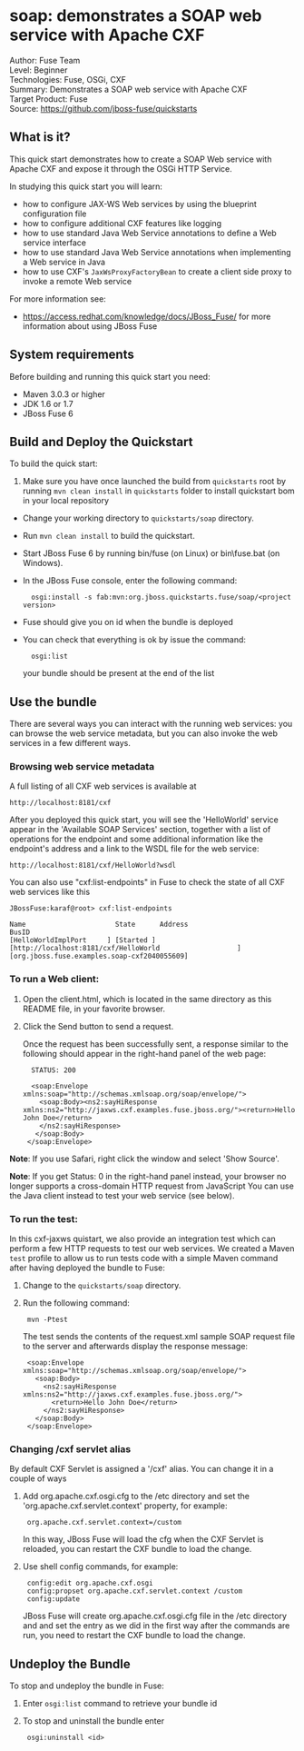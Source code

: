 soap: demonstrates a SOAP web service with Apache CXF
==========================
Author: Fuse Team  
Level: Beginner  
Technologies: Fuse, OSGi, CXF  
Summary: Demonstrates a SOAP web service with Apache CXF  
Target Product: Fuse  
Source: <https://github.com/jboss-fuse/quickstarts>


What is it?
-----------
This quick start demonstrates how to create a SOAP Web service with Apache CXF and expose it through the OSGi HTTP Service.

In studying this quick start you will learn:

* how to configure JAX-WS Web services by using the blueprint configuration file
* how to configure additional CXF features like logging
* how to use standard Java Web Service annotations to define a Web service interface
* how to use standard Java Web Service annotations when implementing a Web service in Java
* how to use CXF's `JaxWsProxyFactoryBean` to create a client side proxy to invoke a remote Web service

For more information see:

* https://access.redhat.com/knowledge/docs/JBoss_Fuse/ for more information about using JBoss Fuse

System requirements
-------------------
Before building and running this quick start you need:

* Maven 3.0.3 or higher
* JDK 1.6 or 1.7
* JBoss Fuse 6


Build and Deploy the Quickstart
-------------------------

To build the quick start:

1. Make sure you have once launched the build from `quickstarts` root by running `mvn clean install` in `quickstarts` folder to install quickstart bom in your local repository
* Change your working directory to `quickstarts/soap` directory.
* Run `mvn clean install` to build the quickstart.
* Start JBoss Fuse 6 by running bin/fuse (on Linux) or bin\fuse.bat (on Windows).
* In the JBoss Fuse console, enter the following command:

        osgi:install -s fab:mvn:org.jboss.quickstarts.fuse/soap/<project version>

* Fuse should give you on id when the bundle is deployed
* You can check that everything is ok by issue the command:

        osgi:list
   your bundle should be present at the end of the list


Use the bundle
----------------

There are several ways you can interact with the running web services: you can browse the web service metadata,
but you can also invoke the web services in a few different ways.


### Browsing web service metadata

A full listing of all CXF web services is available at

    http://localhost:8181/cxf

After you deployed this quick start, you will see the 'HelloWorld' service appear in the 'Available SOAP Services' section,
together with a list of operations for the endpoint and some additional information like the endpoint's address and a link
to the WSDL file for the web service:

    http://localhost:8181/cxf/HelloWorld?wsdl

You can also use "cxf:list-endpoints" in Fuse to check the state of all CXF web services like this 

    JBossFuse:karaf@root> cxf:list-endpoints
    
    Name                      State      Address                                                      BusID                                   
    [HelloWorldImplPort     ] [Started ] [http://localhost:8181/cxf/HelloWorld                   ] [org.jboss.fuse.examples.soap-cxf2040055609]
    

### To run a Web client:

1. Open the client.html, which is located in the same directory as this README file, in your favorite browser.
2. Click the Send button to send a request.

   Once the request has been successfully sent, a response similar to the following should appear in the right-hand panel of the web page:

         STATUS: 200

         <soap:Envelope xmlns:soap="http://schemas.xmlsoap.org/soap/envelope/">
           <soap:Body><ns2:sayHiResponse xmlns:ns2="http://jaxws.cxf.examples.fuse.jboss.org/"><return>Hello John Doe</return>
           </ns2:sayHiResponse>
          </soap:Body>
        </soap:Envelope>

  **Note**: If you use Safari, right click the window and select 'Show Source'.
  
  **Note**: If you get Status: 0 in the right-hand panel instead, your browser no longer supports a cross-domain HTTP request from JavaScript
      You can use the Java client instead to test your web service (see below).


### To run the test:

In this cxf-jaxws quistart, we also provide an integration test which can perform a few HTTP requests to test our web services. We
created a Maven `test` profile to allow us to run tests code with a simple Maven command after having deployed the bundle to Fuse:

1. Change to the `quickstarts/soap` directory.
2. Run the following command:

        mvn -Ptest

    The test sends the contents of the request.xml sample SOAP request file to the server and afterwards display the response
    message:

        <soap:Envelope xmlns:soap="http://schemas.xmlsoap.org/soap/envelope/">
          <soap:Body>
            <ns2:sayHiResponse xmlns:ns2="http://jaxws.cxf.examples.fuse.jboss.org/">
              <return>Hello John Doe</return>
            </ns2:sayHiResponse>
          </soap:Body>
        </soap:Envelope>


### Changing /cxf servlet alias

By default CXF Servlet is assigned a '/cxf' alias. You can change it in a couple of ways

1. Add org.apache.cxf.osgi.cfg to the /etc directory and set the 'org.apache.cxf.servlet.context' property, for example:

        org.apache.cxf.servlet.context=/custom
   
   In this way, JBoss Fuse will load the cfg when the CXF Servlet is reloaded, you can restart the CXF bundle to load the change.

2. Use shell config commands, for example:

        config:edit org.apache.cxf.osgi
        config:propset org.apache.cxf.servlet.context /custom
        config:update

    JBoss Fuse will create org.apache.cxf.osgi.cfg file in the /etc directory and and set the entry as we did in the first way after the commands are run, you need to restart the CXF bundle to load the change.
    
Undeploy the Bundle
--------------------

To stop and undeploy the bundle in Fuse:

1. Enter `osgi:list` command to retrieve your bundle id
2. To stop and uninstall the bundle enter

        osgi:uninstall <id>

